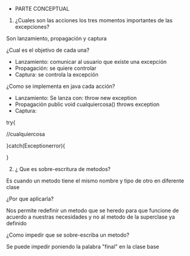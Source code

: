 * PARTE CONCEPTUAL

1. ¿Cuales son las acciones los tres momentos importantes de las excepciones? 

Son lanzamiento, propagación y captura

¿Cual es el objetivo de cada una?

- Lanzamiento: comunicar al usuario que existe una excepción
- Propagación: se quiere controlar
- Captura: se controla la excepción

¿Como se implementa en java cada acción?

- Lanzamiento: Se lanza con: throw new exception
- Propagación public void cualquiercosa() throws exception
- Captura: 

try{

//cualquiercosa

}catch(Exceptionerror){

}

2. ¿ Que es sobre-escritura de metodos? 

Es cuando un metodo tiene el mismo nombre y tipo de otro en diferente clase

¿Por que aplicarla? 

Nos permite redefinir un metodo que se heredo para que funcione de acuerdo a nuestras necesidades y no al metodo de la superclase ya definido

¿Como impedir que se sobre-escriba un metodo?

Se puede impedir poniendo la palabra "final" en la clase base

